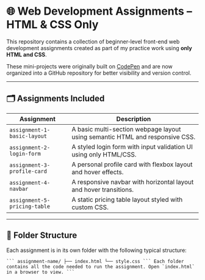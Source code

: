 # 🌐 Web Development Assignments – HTML & CSS Only

This repository contains a collection of beginner-level front-end web development assignments created as part of my practice work using **only HTML and CSS**.

These mini-projects were originally built on [CodePen](https://codepen.io/) and are now organized into a GitHub repository for better visibility and version control.

---

## 🗂 Assignments Included

| Assignment | Description |
|------------|-------------|
| `assignment-1-basic-layout` | A basic multi-section webpage layout using semantic HTML and responsive CSS. |
| `assignment-2-login-form`   | A styled login form with input validation UI using only HTML/CSS. |
| `assignment-3-profile-card` | A personal profile card with flexbox layout and hover effects. |
| `assignment-4-navbar`       | A responsive navbar with horizontal layout and hover transitions. |
| `assignment-5-pricing-table`| A static pricing table layout styled with custom CSS. |

---

## 📁 Folder Structure

Each assignment is in its own folder with the following typical structure:
<pre lang="markdown"><code>``` assignment-name/ ├── index.html └── style.css ``` Each folder contains all the code needed to run the assignment. Open `index.html` in a browser to view. ``` </code></pre>

